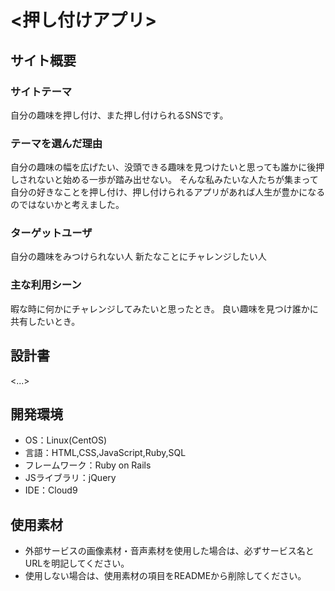 # <押し付けアプリ>

## サイト概要
### サイトテーマ
自分の趣味を押し付け、また押し付けられるSNSです。

### テーマを選んだ理由
自分の趣味の幅を広げたい、没頭できる趣味を見つけたいと思っても誰かに後押しされないと始める一歩が踏み出せない。
そんな私みたいな人たちが集まって自分の好きなことを押し付け、押し付けられるアプリがあれば人生が豊かになるのではないかと考えました。

### ターゲットユーザ
自分の趣味をみつけられない人
新たなことにチャレンジしたい人

### 主な利用シーン
暇な時に何かにチャレンジしてみたいと思ったとき。
良い趣味を見つけ誰かに共有したいとき。

## 設計書
<...>

## 開発環境
- OS：Linux(CentOS)
- 言語：HTML,CSS,JavaScript,Ruby,SQL
- フレームワーク：Ruby on Rails
- JSライブラリ：jQuery
- IDE：Cloud9

## 使用素材
- 外部サービスの画像素材・音声素材を使用した場合は、必ずサービス名とURLを明記してください。
- 使用しない場合は、使用素材の項目をREADMEから削除してください。